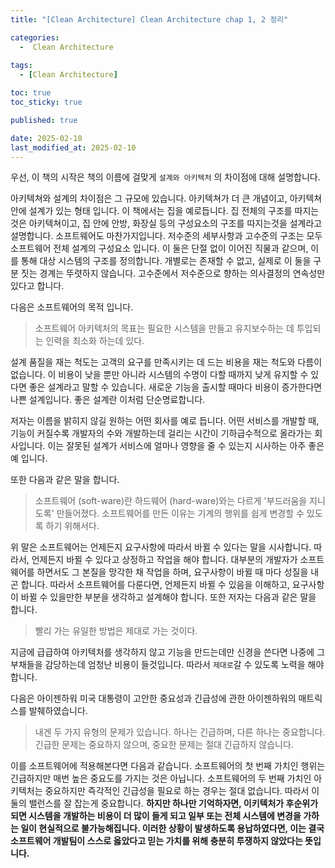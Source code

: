 ```yaml
---
title: "[Clean Architecture] Clean Architecture chap 1, 2 정리"

categories:
  -  Clean Architecture
  
tags:
  - [Clean Architecture]

toc: true
toc_sticky: true

published: true

date: 2025-02-10
last_modified_at: 2025-02-10
---
```

우선, 이 책의 시작은 책의 이름에 걸맞게 `설계와 아키텍처` 의 차이점에 대해 설명합니다. 

아키텍쳐와 설계의 차이점은 그 규모에 있습니다. 아키텍쳐가 더 큰 개념이고, 아키텍쳐 안에 설계가 있는 형태 입니다. 이 책에서는 집을 예로듭니다. 집 전체의 구조를 따지는것은 아키텍쳐이고, 집 안에 안방, 화장실 등의 구성요소의 구조를 따지는것을 설계라고 설명합니다. 소프트웨어도 마찬가지입니다. 저수준의 세부사항과 고수준의 구조는 모두 소프트웨어 전체 설계의 구성요소 입니다. 이 둘은 단절 없이 이어진 직물과 같으며, 이를 통해 대상 시스템의 구조를 정의합니다. 개별로는 존재할 수 없고, 실제로 이 둘을 구분 짓는 경계는 뚜렷하지 않습니다. 고수준에서 저수준으로 향하는 의사결정의 연속성만 있다고 합니다.

다음은 소프트웨어의 목적 입니다.

> 소프트웨어 아키텍처의 목표는 필요한 시스템을 만들고 유지보수하는 데 투입되는 인력을 최소화 하는데 있다.

설계 품질을 재는 척도는 고객의 요구를 만족시키는 데 드는 비용을 재는 척도와 다름이 없습니다. 이 비용이 낮을 뿐만 아니라 시스템의 수명이 다할 때까지 낮게 유지할 수 있다면 좋은 설계라고 말할 수 있습니다. 새로운 기능을 출시할 때마다 비용이 증가한다면 나쁜 설계입니다. 좋은 설계란 이처럼 단순명료합니다.

저자는 이름을 밝히지 않길 원하는 어떤 회사를 예로 듭니다. 어떤 서비스를 개발할 때, 기능이 커질수록 개발자의 수와 개발하는데 걸리는 시간이 기하급수적으로 올라가는 회사입니다. 이는 잘못된 설계가 서비스에 얼마나 영향을 줄 수 있는지 시사하는 아주 좋은 예 입니다. 

또한 다음과 같은 말을 합니다.

> 소프트웨어 (soft-ware)란 하드웨어 (hard-ware)와는 다르게 '부드러움을 지니도록' 만들어졌다. 소프트웨어를 만든 이유는 기계의 행위를 쉽게 변경할 수 있도록 하기 위해서다.

위 말은 소프트웨어는 언제든지 요구사항에 따라서 바뀔 수 있다는 말을 시사합니다. 따라서, 언제든지 바뀔 수 있다고 상정하고 작업을 해야 합니다. 대부분의 개발자가 소프트웨어를 하면서도 그 본질을 망각한 채 작업을 하며, 요구사항이 바뀔 때 마다 성질을 내곤 합니다. 따라서 소프트웨어를 다룬다면, 언제든지 바뀔 수 있음을 이해하고, 요구사항이 바뀔 수 있을만한 부분을 생각하고 설계해야 합니다. 또한 저자는 다음과 같은 말을 합니다.

> 빨리 가는 유일한 방법은 제대로 가는 것이다.

지금에 급급하여 아키텍처를 생각하지 않고 기능을 만드는데만 신경을 쓴다면 나중에 그 부채들을 감당하는데 엄청난 비용이 들것입니다. 따라서 `제대로`갈 수 있도록 노력을 해야합니다.

다음은 아이젠하워 미국 대통령이 고안한 중요성과 긴급성에 관한 아이젠하워의 매트릭스를 발췌하였습니다.

> 내겐 두 가지 유형의 문제가 있습니다. 하나는 긴급하며, 다른 하나는 중요합니다. 긴급한 문제는 중요하지 않으며, 중요한 문제는 절대 긴급하지 않습니다.

이를 소프트웨어에 적용해본다면 다음과 같습니다. 소프트웨어의 첫 번째 가치인 행위는 긴급하지만 매번 높은 중요도를 가지는 것은 아닙니다. 소프트웨어의 두 번째 가치인 아키텍처는 중요하지만 즉각적인 긴급성을 필요로 하는 경우는 절대 없습니다. 따라서 이 둘의 밸런스를 잘 잡는게 중요합니다. **하지만 하나만 기억하자면, 이키텍처가 후순위가 되면 시스템을 개발하는 비용이 더 많이 들게 되고 일부 또는 전체 시스템에 변경을 가하는 일이 현실적으로 불가능해집니다. 이러한 상황이 발생하도록 용납하였다면, 이는 결국 소프트웨어 개발팀이 스스로 옳았다고 믿는 가치를 위해 충분히 투쟁하지 않았다는 뜻입니다.**

